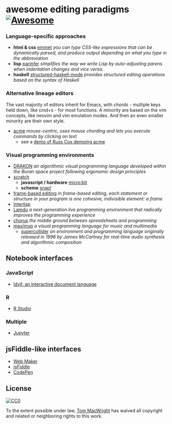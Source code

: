 # awesome editing paradigms  [![Awesome](https://cdn.rawgit.com/sindresorhus/awesome/d7305f38d29fed78fa85652e3a63e154dd8e8829/media/badge.svg)](https://github.com/sindresorhus/awesome)

### Language-specific approaches

* **html & css** [emmet](https://emmet.io/) _you can type CSS-like expressions that can be dynamically parsed, and produce output depending on what you type in the abbreviation_
* **lisp** [parinfer](https://shaunlebron.github.io/parinfer/) _simplifies the way we write Lisp by auto-adjusting parens when indentation changes and vice versa._
* **haskell** [structured-haskell-mode](https://github.com/chrisdone/structured-haskell-mode) _provides structured editing operations based on the syntax of Haskell_

### Alternative lineage editors

The vast majority of editors inherit for Emacs, with _chords_ - multiple keys held down, like cmd+s - for most functions. A minority are
based on the vim concepts, like neovim and vim emulation modes. And then an even smaller minority are their own style.

* [acme](https://en.wikipedia.org/wiki/Acme_(text_editor)) _mouse-centric, uses mouse chording and lets you execute commands by clicking on text_
  * see a [demo of Russ Cox demoing acme](https://www.youtube.com/watch?v=dP1xVpMPn8M)

### Visual programming environments

* [DRAKON](https://en.wikipedia.org/wiki/DRAKON) _an algorithmic visual programming language developed within the Buran space project following ergonomic design principles_
* [scratch](https://scratch.mit.edu/)
  * **javascript / hardware** [micro:bit](https://pxt.microbit.org/)
  * **scheme** [snap!](http://snap.berkeley.edu/)
* [frame-based editing](https://www.greenfoot.org/frames/) _in frame-based editing, each statement or structure in your program is one cohesive, indivisible element: a frame_
* [Interlisp](https://en.wikipedia.org/wiki/Interlisp)
* [Lamdu](http://www.lamdu.org/) _a next-generation live programming environment that radically improves the programming experience_
* [chorus](http://www.chorus-home.org/) _the middle ground between spreadsheets and programming_
* [max/msp](https://en.wikipedia.org/wiki/Max_(software)) _a visual programming language for music and multimedia_
  * [supercollider](https://en.wikipedia.org/wiki/SuperCollider) _an environment and programming language originally released in 1996 by James McCartney for real-time audio synthesis and algorithmic composition_

## Notebook interfaces

### JavaScript

* [Idyll: an interactive document language](https://github.com/idyll-lang/idyll)

### R

* [R Studio](https://www.rstudio.com/)

### Multiple

* [Jupyter](https://jupyter.org/)

## jsFiddle-like interfaces

* [Web Maker](https://github.com/chinchang/web-maker/)
* [jsFiddle](http://jsfiddle.net/)
* [CodePen](https://codepen.io/)

## License

[![CC0](https://licensebuttons.net/p/zero/1.0/88x31.png)](https://creativecommons.org/publicdomain/zero/1.0/ )

To the extent possible under law, [Tom MacWright](http://www.macwright.org) has waived all copyright and related or neighboring rights to this work.
